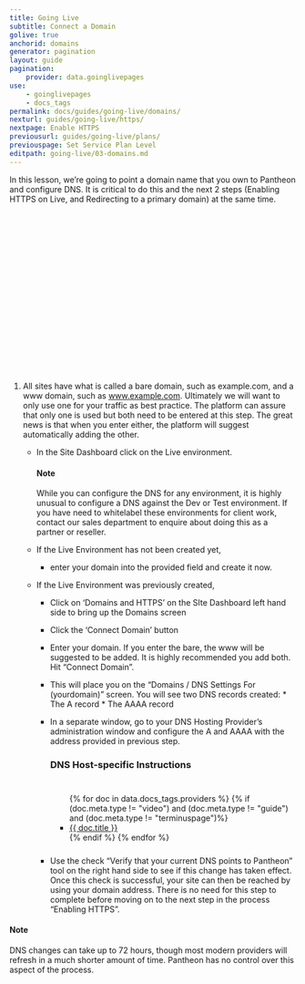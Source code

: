```yaml
---
title: Going Live
subtitle: Connect a Domain
golive: true
anchorid: domains
generator: pagination
layout: guide
pagination:
    provider: data.goinglivepages
use:
    - goinglivepages
    - docs_tags
permalink: docs/guides/going-live/domains/
nexturl: guides/going-live/https/
nextpage: Enable HTTPS
previousurl: guides/going-live/plans/
previouspage: Set Service Plan Level
editpath: going-live/03-domains.md
---
```

In this lesson, we’re going to point a domain name that you own to Pantheon and configure DNS. It is critical to do this and the next 2 steps (Enabling HTTPS on Live, and Redirecting to a primary domain) at the same time.

<div class="panel panel-video panel-guide">
  <script src="//fast.wistia.com/embed/medias/h840dbemsi.jsonp" async></script><script src="//fast.wistia.com/assets/external/E-v1.js" async></script><div class="wistia_responsive_padding" style="padding:56.25% 0 0 0;position:relative;"><div class="wistia_responsive_wrapper" style="height:100%;left:0;position:absolute;top:0;width:100%;"><div class="wistia_embed wistia_async_h840dbemsi videoFoam=true" style="height:100%;width:100%">&nbsp;</div></div></div>
</div>

1. All sites have what is called a bare domain, such as example.com, and a www domain, such as www.example.com.  Ultimately we will want to only use one for your traffic as best practice.  The platform can assure that only one is used but both need to be entered at this step.  The great news is that when you enter either, the platform will suggest automatically adding the other.

    *  In the Site Dashboard click on the Live environment.  

        <div class="alert alert-info">
        <h4 class="alert">Note</h4>
        <p markdown="1">While you can configure the DNS for any environment, it is highly unusual to configure a DNS against the Dev or Test environment.  If you have need to whitelabel these environments for client work, contact our sales department to enquire about doing this as a partner or reseller.</p></div>

    * If the Live Environment has not been created yet,

        * enter your domain into the provided field and create it now.

    * If the Live Environment was previously created,

        * Click on ‘Domains and HTTPS’ on the SIte Dashboard left hand side to bring up the Domains screen
        * Click the ‘Connect Domain’ button
        * Enter your domain.  If you enter the bare, the www will be suggested to be added.  It is highly recommended you add both. Hit “Connect Domain”.
        * This will place you on the “Domains / DNS Settings For (yourdomain)” screen.  You will see two DNS records created:
              * The A record
              * The AAAA record
        * In a separate window, go to your DNS Hosting Provider’s administration window and configure the A and AAAA with the address provided in previous step.

            <div class="panel panel-default">
              <div class="panel-heading">
                <a data-proofer-ignore data-toggle="collapse" data-target="#dns-providers"><h3 class="panel-title" style="cursor:pointer;">DNS Host-specific Instructions<span class="caret"></h3></a>
              </div>
              <div id="dns-providers" class="collapse" style="padding:10px;">
                <ul class="top-docs top-docs-2col">
                  {% for doc in data.docs_tags.providers %}
                    {% if (doc.meta.type != "video") and (doc.meta.type != "guide") and (doc.meta.type != "terminuspage")%}
                      <li><a href="{{ doc.url }}">{{ doc.title }}</a></li>
                    {% endif %}
                  {% endfor %}
                </ul>
              </div>
            </div>

        * Use the check “Verify that your current DNS points to Pantheon” tool on the right hand side to see if this change has taken effect. Once this check is successful, your site can then be reached by using your domain address.  There is no need for this step to complete before moving on to the next step in the process “Enabling HTTPS”.

<div class="alert alert-info">
<h4 class="info">Note</h4>
<p markdown="1">DNS changes can take up to 72 hours, though most modern providers will refresh in a much shorter amount of time. Pantheon has no control over this aspect of the process.</p>
</div>

